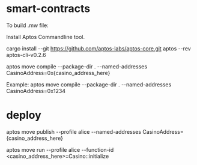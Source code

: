 # smart-contracts

To build .mw file:

Install Aptos Commandline tool.

cargo install --git https://github.com/aptos-labs/aptos-core.git aptos --rev aptos-cli-v0.2.6

aptos move compile --package-dir . --named-addresses CasinoAddress=0x{casino_address_here}

Example: aptos move compile --package-dir . --named-addresses CasinoAddress=0x1234


# deploy
aptos move publish --profile alice  --named-addresses CasinoAddress={casino_address_here}

aptos move run --profile alice --function-id <casino_address_here>::Casino::initialize

